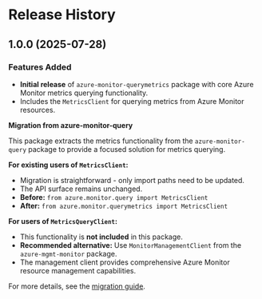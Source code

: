 # Release History

## 1.0.0 (2025-07-28)

### Features Added

- **Initial release** of `azure-monitor-querymetrics` package with core Azure Monitor metrics querying functionality.
- Includes the `MetricsClient` for querying metrics from Azure Monitor resources.

**Migration from azure-monitor-query**

This package extracts the metrics functionality from the `azure-monitor-query` package to provide a focused solution for metrics querying.

**For existing users of `MetricsClient`:**
- Migration is straightforward - only import paths need to be updated.
- The API surface remains unchanged.
- **Before:** `from azure.monitor.query import MetricsClient`
- **After:** `from azure.monitor.querymetrics import MetricsClient`

**For users of `MetricsQueryClient`:**
- This functionality is **not included** in this package.
- **Recommended alternative:** Use `MonitorManagementClient` from the `azure-mgmt-monitor` package.
- The management client provides comprehensive Azure Monitor resource management capabilities.

For more details, see the [migration guide](https://aka.ms/azsdk/python/monitor/query/migration).
